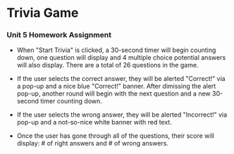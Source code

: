 # Trivia Game

### Unit 5 Homework Assignment

* When "Start Trivia" is clicked, a 30-second timer will begin counting down, one question will display and 4 multiple choice potential answers will also display. There are a total of 26 questions in the game.

* If the user selects the correct answer, they will be alerted "Correct!" via a pop-up and a nice blue "Correct!" banner. After dimissing the alert pop-up, another round will begin with the next question and a new 30-second timer counting down.

* If the user selects the wrong answer, they will be alerted "Incorrect!" via pop-up and a not-so-nice white banner with red text.

* Once the user has gone through all of the questions, their score will display: # of right answers and # of wrong answers.